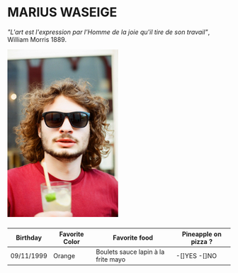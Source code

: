 # MARIUS WASEIGE

*"L'art est l'expression par l'Homme de la joie qu'il tire de son travail"*, William Morris 1889.

<img src="PlanetMarius.jpg" alt="Marius" width="250"/>

### 

Birthday | Favorite Color | Favorite food | Pineapple on pizza ?
---------|----------------|---------------|---------------------
09/11/1999 | Orange | Boulets sauce lapin à la frite mayo | -[]YES -[]NO 